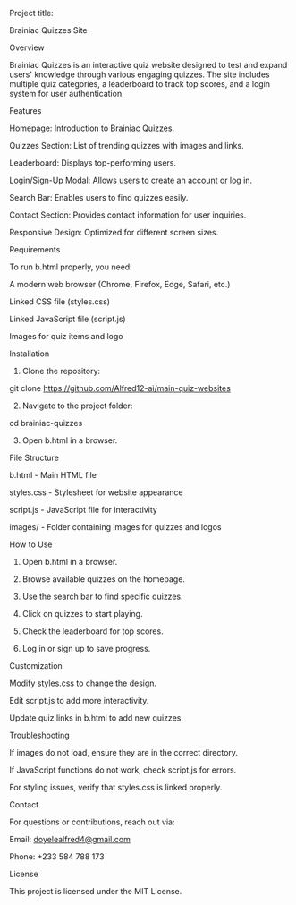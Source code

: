 Project title:

Brainiac Quizzes Site

Overview

Brainiac Quizzes is an interactive quiz website designed to test and expand users' knowledge through various engaging quizzes. The site includes multiple quiz categories, a leaderboard to track top scores, and a login system for user authentication.

Features

Homepage: Introduction to Brainiac Quizzes.

Quizzes Section: List of trending quizzes with images and links.

Leaderboard: Displays top-performing users.

Login/Sign-Up Modal: Allows users to create an account or log in.

Search Bar: Enables users to find quizzes easily.

Contact Section: Provides contact information for user inquiries.

Responsive Design: Optimized for different screen sizes.


Requirements

To run b.html properly, you need:

A modern web browser (Chrome, Firefox, Edge, Safari, etc.)

Linked CSS file (styles.css)

Linked JavaScript file (script.js)

Images for quiz items and logo


Installation

1. Clone the repository:

git clone https://github.com/Alfred12-ai/main-quiz-websites


2. Navigate to the project folder:

cd brainiac-quizzes


3. Open b.html in a browser.



File Structure

b.html - Main HTML file

styles.css - Stylesheet for website appearance

script.js - JavaScript file for interactivity

images/ - Folder containing images for quizzes and logos


How to Use

1. Open b.html in a browser.


2. Browse available quizzes on the homepage.


3. Use the search bar to find specific quizzes.


4. Click on quizzes to start playing.


5. Check the leaderboard for top scores.


6. Log in or sign up to save progress.



Customization

Modify styles.css to change the design.

Edit script.js to add more interactivity.

Update quiz links in b.html to add new quizzes.


Troubleshooting

If images do not load, ensure they are in the correct directory.

If JavaScript functions do not work, check script.js for errors.

For styling issues, verify that styles.css is linked properly.


Contact

For questions or contributions, reach out via:

Email: doyelealfred4@gmail.com

Phone: +233 584 788 173


License

This project is licensed under the MIT License.

